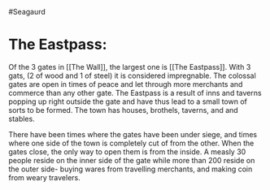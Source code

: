 #Seagaurd 
# The Eastpass:
Of the 3 gates in [[The Wall]], the largest one is [[The Eastpass]].  With 3 gats, (2 of wood and 1 of steel) it is considered impregnable. The colossal gates are open in times of peace and let through more merchants and commerce than any other gate. The Eastpass is a result of inns and taverns popping up right outside the gate and have thus lead to a small town of sorts to be formed. The town has houses, brothels, taverns, and and stables. 

There have been times where the gates have been under siege, and times where one side of the town is completely cut of from the other. When the gates close, the only way to open them is from the inside. A measly 30 people reside on the inner side of the gate while more than 200 reside on the outer side- buying wares from travelling merchants, and making coin from weary travelers.